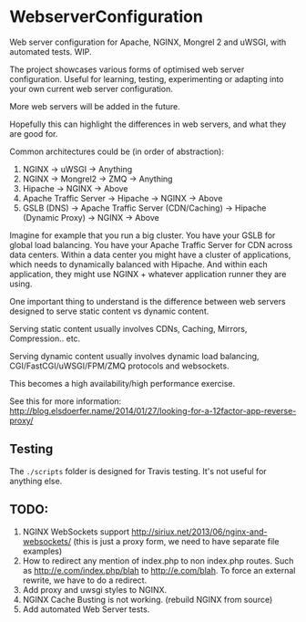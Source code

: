 WebserverConfiguration
======================

Web server configuration for Apache, NGINX, Mongrel 2 and uWSGI, with automated tests. WIP.

The project showcases various forms of optimised web server configuration. Useful for learning, testing, experimenting or adapting into your own current web server configuration.

More web servers will be added in the future.

Hopefully this can highlight the differences in web servers, and what they are good for.

Common architectures could be (in order of abstraction):

1. NGINX -> uWSGI -> Anything
2. NGINX -> Mongrel2 -> ZMQ -> Anything
3. Hipache -> NGINX -> Above
4. Apache Traffic Server -> Hipache -> NGINX -> Above
5. GSLB (DNS) -> Apache Traffic Server (CDN/Caching) -> Hipache (Dynamic Proxy) -> NGINX -> Above

Imagine for example that you run a big cluster. You have your GSLB for global load balancing. You have your Apache Traffic Server for CDN across data centers. Within a data center you might have a cluster of applications, which needs to dynamically balanced with Hipache. And within each application, they might use NGINX + whatever application runner they are using.

One important thing to understand is the difference between web servers designed to serve static content vs dynamic content.

Serving static content usually involves CDNs, Caching, Mirrors, Compression.. etc.

Serving dynamic content usually involves dynamic load balancing, CGI/FastCGI/uWSGI/FPM/ZMQ protocols and websockets.

This becomes a high availability/high performance exercise.

See this for more information: http://blog.elsdoerfer.name/2014/01/27/looking-for-a-12factor-app-reverse-proxy/

Testing
-------

The `./scripts` folder is designed for Travis testing. It's not useful for anything else.

TODO:
----

1. NGINX WebSockets support http://siriux.net/2013/06/nginx-and-websockets/ (this is just a proxy form, we need to have separate file examples)
7. How to redirect any mention of index.php to non index.php routes. Such as http://e.com/index.php/blah to http://e.com/blah. To force an external rewrite, we have to do a redirect.
8. Add proxy and uwsgi styles to NGINX.
9. NGINX Cache Busting is not working. (rebuild NGINX from source)
10. Add automated Web Server tests.
